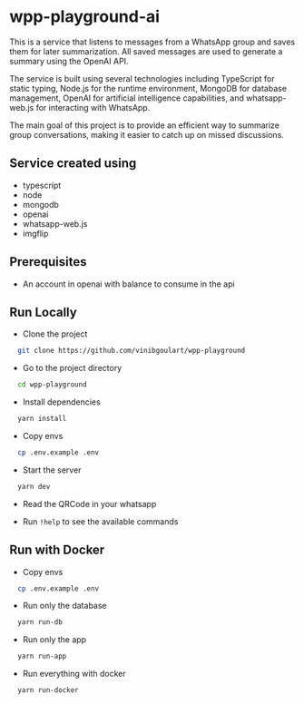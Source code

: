 # wpp-playground-ai

This is a service that listens to messages from a WhatsApp group and saves them for later summarization. All saved messages are used to generate a summary using the OpenAI API.

The service is built using several technologies including TypeScript for static typing, Node.js for the runtime environment, MongoDB for database management, OpenAI for artificial intelligence capabilities, and whatsapp-web.js for interacting with WhatsApp.

The main goal of this project is to provide an efficient way to summarize group conversations, making it easier to catch up on missed discussions.

## Service created using

- typescript
- node
- mongodb
- openai
- whatsapp-web.js
- imgflip

## Prerequisites

- An account in openai with balance to consume in the api

## Run Locally

- Clone the project

```bash
  git clone https://github.com/vinibgoulart/wpp-playground
```

- Go to the project directory

```bash
  cd wpp-playground
```

- Install dependencies

```bash
  yarn install
```

- Copy envs

```bash
  cp .env.example .env
```

- Start the server

```bash
  yarn dev
```

- Read the QRCode in your whatsapp

- Run `!help` to see the available commands

## Run with Docker

- Copy envs

```bash
  cp .env.example .env
```

- Run only the database

```bash
  yarn run-db
```

- Run only the app

```bash
  yarn run-app
```

- Run everything with docker

```bash
  yarn run-docker
```
